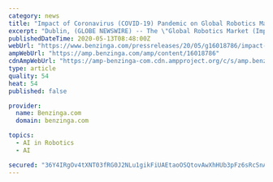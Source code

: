 ```yaml
---
category: news
title: "Impact of Coronavirus (COVID-19) Pandemic on Global Robotics Market"
excerpt: "Dublin, (GLOBE NEWSWIRE) -- The \"Global Robotics Market (Impact of COVID-19) and Volume (Industrial and Service Robotics), Key Players Analysis -"
publishedDateTime: 2020-05-13T08:48:00Z
webUrl: "https://www.benzinga.com/pressreleases/20/05/g16018786/impact-of-coronavirus-covid-19-pandemic-on-global-robotics-market"
ampWebUrl: "https://amp.benzinga.com/amp/content/16018786"
cdnAmpWebUrl: "https://amp-benzinga-com.cdn.ampproject.org/c/s/amp.benzinga.com/amp/content/16018786"
type: article
quality: 54
heat: 54
published: false

provider:
  name: Benzinga.com
  domain: benzinga.com

topics:
  - AI in Robotics
  - AI

secured: "36Y4IRgOv4tXNT03fRG0J2NLu1gikFiUAEtaoOSQtovAwXhHUb3pFz6sRcSnASFv9ru3w4GRO5p3vnKklYDo0Dq5OMZPnmSzz+f8Vjc2bEwUzxhChVKqyaxLsGbioXzhdNJEisHOPZhiBtYMR2PS6NUkz2g5S0uVe3+bsrJ8b3tQ09WaBYrC+QsSZ2ufvg1BqjezfNgNuV27M2hXkOGX6p5cMfsZgbDot5hbn6LW+/BycdPHZVweNdrQrxKwNGNC1mjlT2s/nPIhS5RXs33oEBPGy4SiJ1Pd3+xW5kk+1gxKc7UNyUVaBjso8KpaVRcl;UxdYbk2OickgA1/Qr10KAQ=="
---
```


